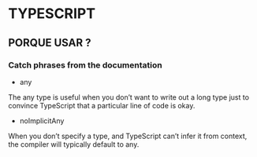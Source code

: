 # TYPESCRIPT

## PORQUE USAR ?

### Catch phrases from the documentation

- any

The any type is useful when you don’t want to write out a long type just to convince TypeScript that a particular line of code is okay.

- noImplicitAny

When you don’t specify a type, and TypeScript can’t infer it from context, the compiler will typically default to any.
